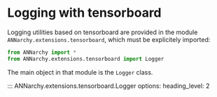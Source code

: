 # Logging with tensorboard

Logging utilities based on tensorboard are provided in the module
`ANNarchy.extensions.tensorboard`, which must be explicitely imported:

```python
from ANNarchy import *
from ANNarchy.extensions.tensorboard import Logger
```

The main object in that module is the `Logger` class.


::: ANNarchy.extensions.tensorboard.Logger
    options:
      heading_level: 2